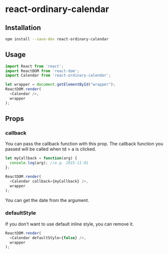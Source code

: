 # react-ordinary-calendar

## Installation

```sh
npm install --save-dev react-ordinary-calendar
```

## Usage

```js
import React from 'react';
import ReactDOM from 'react-dom';
import Calendar from 'react-ordinary-calendar';

let wrapper = document.getElementById("wrapper");
ReactDOM.render(
  <Calendar />, 
  wrapper
);
```
## Props

### callback
You can pass the callback function with this prop.
The callback function you passed will be called when td > a is clicked.

```js
let myCallback = function(arg) {
  console.log(arg); //e.g. 2015-11-01
};

ReactDOM.render(
  <Calendar callback={myCallback} />, 
  wrapper
);
```
You can get the date from the argument.

### defaultStyle
If you don't want to use default inline style, you can remove it.

```js
ReactDOM.render(
  <Calendar defaultStyle={false} />, 
  wrapper
);
```
